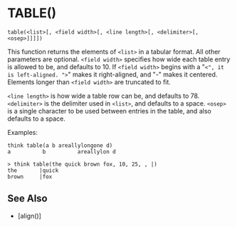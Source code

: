 # TABLE()
`table(<list>[, <field width>[, <line length>[, <delimiter>[, <osep>]]]])`

  This function returns the elements of `<list>` in a tabular format. All other parameters are optional. `<field width>` specifies how wide each table entry is allowed to be, and defaults to 10. If `<field width>` begins with a "`<", it is left-aligned. ">`" makes it right-aligned, and "-" makes it centered. Elements longer than `<field width>` are truncated to fit.

  `<line length>` is how wide a table row can be, and defaults to 78. `<delimiter>` is the delimiter used in `<list>`, and defaults to a space. `<osep>` is a single character to be used between entries in the table, and also defaults to a space.

  Examples:
```
think table(a b areallylongone d)
a          b          areallylon d
```

    > think table(the quick brown fox, 10, 25, , |)
    the       |quick
    brown     |fox


## See Also
- [align()]


